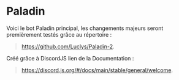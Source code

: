 # Paladin

Voici le bot Paladin principal, les changements majeurs seront premièrement testés grâce au répertoire :
> https://github.com/Luclys/Paladin-2.

Créé grâce à DiscordJS lien de la Documentation :
> https://discord.js.org/#/docs/main/stable/general/welcome.
